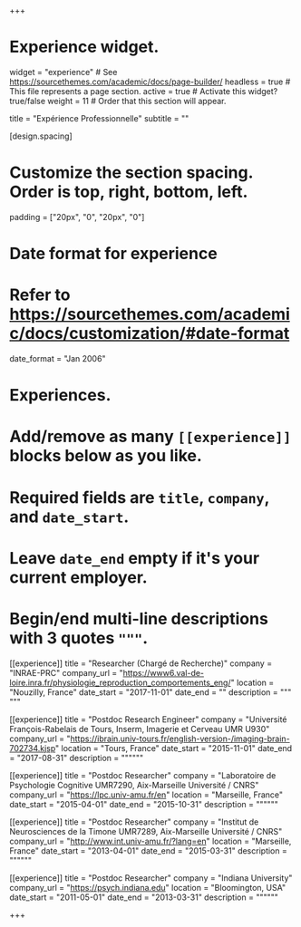 +++
# Experience widget.
widget = "experience"  # See https://sourcethemes.com/academic/docs/page-builder/
headless = true  # This file represents a page section.
active = true  # Activate this widget? true/false
weight = 11  # Order that this section will appear.

title = "Expérience Professionnelle"
subtitle = ""

[design.spacing]
  # Customize the section spacing. Order is top, right, bottom, left.
  padding = ["20px", "0", "20px", "0"]

# Date format for experience
#   Refer to https://sourcethemes.com/academic/docs/customization/#date-format
date_format = "Jan 2006"

# Experiences.
#   Add/remove as many `[[experience]]` blocks below as you like.
#   Required fields are `title`, `company`, and `date_start`.
#   Leave `date_end` empty if it's your current employer.
#   Begin/end multi-line descriptions with 3 quotes `"""`.
[[experience]]
  title = "Researcher (Chargé de Recherche)"
  company = "INRAE-PRC"
  company_url = "https://www6.val-de-loire.inra.fr/physiologie_reproduction_comportements_eng/"
  location = "Nouzilly, France"
  date_start = "2017-11-01"
  date_end = ""
  description = """ """

[[experience]]
  title = "Postdoc Research Engineer"
  company = "Université François-Rabelais de Tours, Inserm, Imagerie et Cerveau UMR U930"
  company_url = "https://ibrain.univ-tours.fr/english-version-/imaging-brain-702734.kjsp"
  location = "Tours, France"
  date_start = "2015-11-01"
  date_end = "2017-08-31"
  description = """"""

[[experience]]
  title = "Postdoc Researcher"
  company = "Laboratoire de Psychologie Cognitive UMR7290, Aix-Marseille Université / CNRS"
  company_url = "https://lpc.univ-amu.fr/en"
  location = "Marseille, France"
  date_start = "2015-04-01"
  date_end = "2015-10-31"
  description = """"""

[[experience]]
  title = "Postdoc Researcher"
  company = "Institut de Neurosciences de la Timone UMR7289, Aix-Marseille Université / CNRS"
  company_url = "http://www.int.univ-amu.fr/?lang=en"
  location = "Marseille, France"
  date_start = "2013-04-01"
  date_end = "2015-03-31"
  description = """"""

[[experience]]
  title = "Postdoc Researcher"
  company = "Indiana University"
  company_url = "https://psych.indiana.edu"
  location = "Bloomington, USA"
  date_start = "2011-05-01"
  date_end = "2013-03-31"
  description = """"""

+++
